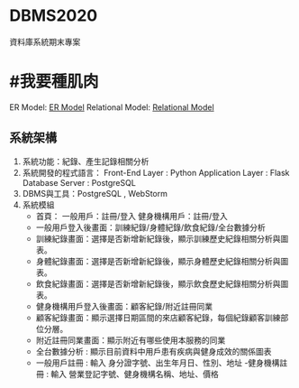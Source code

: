 # DBMS2020
 資料庫系統期末專案
# #我要種肌肉
ER Model: [ER Model](https://github.com/amber0725/DBMS2020/blob/master/ER%20Model.pdf)
Relational Model: [Relational Model](https://github.com/amber0725/DBMS2020/blob/master/Relational%20Model.pdf)

## 系統架構
 1. 系統功能：紀錄、產生記錄相關分析
 2. 系統開發的程式語⾔：
      Front-End Layer : Python
      Application Layer : Flask
      Database Server : PostgreSQL
 3. DBMS與工具：PostgreSQL , WebStorm
 4. 系統模組
     - 首頁：
        一般用戶：註冊/登入
        健身機構用戶：註冊/登入
     - 一般用戶登入後畫面：訓練紀錄/身體紀錄/飲食紀錄/全台數據分析
     - 訓練紀錄畫面：選擇是否新增新紀錄後，顯示訓練歷史紀錄相關分析與圖表。
     - 身體紀錄畫面：選擇是否新增新紀錄後，顯示身體歷史紀錄相關分析與圖表。
     - 飲食紀錄畫面：選擇是否新增新紀錄後，顯示飲食歷史紀錄相關分析與圖表。
     - 健身機構用戶登入後畫面：顧客紀錄/附近註冊同業
     - 顧客紀錄畫面：顯示選擇日期區間的來店顧客紀錄，每個紀錄顧客訓練部位分層。
     - 附近註冊同業畫面：顯示附近有哪些使用本服務的同業
     - 全台數據分析 :
         顯示目前資料中用戶患有疾病與健身成效的關係圖表
     - 一般用戶註冊 :
         輸入 身分證字號、出生年月日、性別、地址
     -健身機構註冊 :
         輸入 營業登記字號、健身機構名稱、地址、價格
